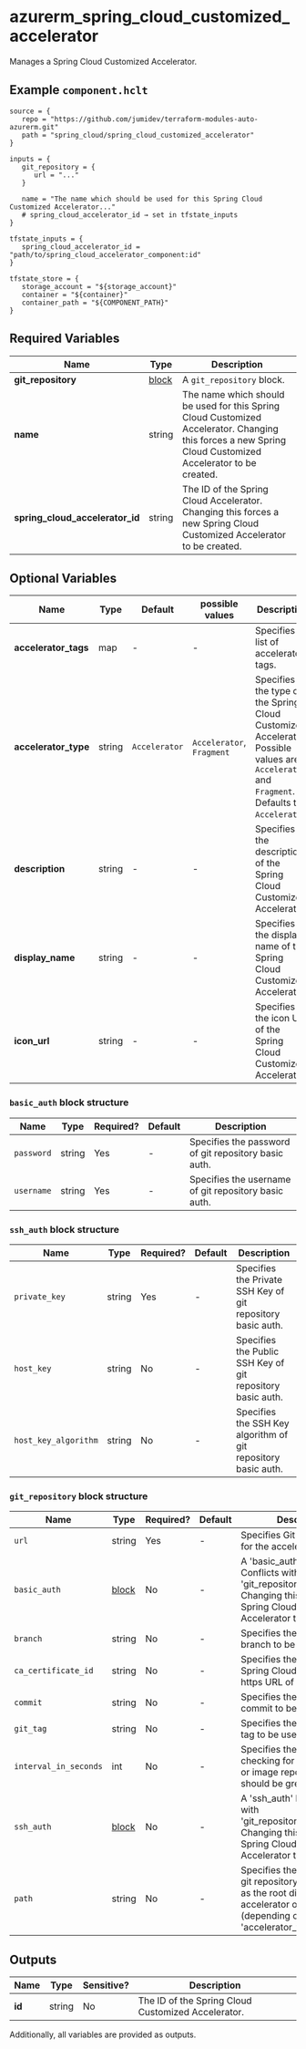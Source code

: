 # azurerm_spring_cloud_customized_accelerator

Manages a Spring Cloud Customized Accelerator.

## Example `component.hclt`

```hcl
source = {
   repo = "https://github.com/jumidev/terraform-modules-auto-azurerm.git"   
   path = "spring_cloud/spring_cloud_customized_accelerator"   
}

inputs = {
   git_repository = {
      url = "..."      
   }
   
   name = "The name which should be used for this Spring Cloud Customized Accelerator..."   
   # spring_cloud_accelerator_id → set in tfstate_inputs
}

tfstate_inputs = {
   spring_cloud_accelerator_id = "path/to/spring_cloud_accelerator_component:id"   
}

tfstate_store = {
   storage_account = "${storage_account}"   
   container = "${container}"   
   container_path = "${COMPONENT_PATH}"   
}

```

## Required Variables

| Name | Type |  Description |
| ---- | --------- |  ----------- |
| **git_repository** | [block](#git_repository-block-structure) |  A `git_repository` block. | 
| **name** | string |  The name which should be used for this Spring Cloud Customized Accelerator. Changing this forces a new Spring Cloud Customized Accelerator to be created. | 
| **spring_cloud_accelerator_id** | string |  The ID of the Spring Cloud Accelerator. Changing this forces a new Spring Cloud Customized Accelerator to be created. | 

## Optional Variables

| Name | Type |  Default  |  possible values |  Description |
| ---- | --------- |  ----------- | ----------- | ----------- |
| **accelerator_tags** | map |  -  |  -  |  Specifies a list of accelerator tags. | 
| **accelerator_type** | string |  `Accelerator`  |  `Accelerator`, `Fragment`  |  Specifies the type of the Spring Cloud Customized Accelerator. Possible values are `Accelerator` and `Fragment`. Defaults to `Accelerator`. | 
| **description** | string |  -  |  -  |  Specifies the description of the Spring Cloud Customized Accelerator. | 
| **display_name** | string |  -  |  -  |  Specifies the display name of the Spring Cloud Customized Accelerator.. | 
| **icon_url** | string |  -  |  -  |  Specifies the icon URL of the Spring Cloud Customized Accelerator.. | 

### `basic_auth` block structure

| Name | Type | Required? | Default | Description |
| ---- | ---- | --------- | ------- | ----------- |
| `password` | string | Yes | - | Specifies the password of git repository basic auth. |
| `username` | string | Yes | - | Specifies the username of git repository basic auth. |

### `ssh_auth` block structure

| Name | Type | Required? | Default | Description |
| ---- | ---- | --------- | ------- | ----------- |
| `private_key` | string | Yes | - | Specifies the Private SSH Key of git repository basic auth. |
| `host_key` | string | No | - | Specifies the Public SSH Key of git repository basic auth. |
| `host_key_algorithm` | string | No | - | Specifies the SSH Key algorithm of git repository basic auth. |

### `git_repository` block structure

| Name | Type | Required? | Default | Description |
| ---- | ---- | --------- | ------- | ----------- |
| `url` | string | Yes | - | Specifies Git repository URL for the accelerator. |
| `basic_auth` | [block](#basic_auth-block-structure) | No | - | A 'basic_auth' block. Conflicts with 'git_repository.0.ssh_auth'. Changing this forces a new Spring Cloud Customized Accelerator to be created. |
| `branch` | string | No | - | Specifies the Git repository branch to be used. |
| `ca_certificate_id` | string | No | - | Specifies the ID of the CA Spring Cloud Certificate for https URL of Git repository. |
| `commit` | string | No | - | Specifies the Git repository commit to be used. |
| `git_tag` | string | No | - | Specifies the Git repository tag to be used. |
| `interval_in_seconds` | int | No | - | Specifies the interval for checking for updates to Git or image repository. It should be greater than 10. |
| `ssh_auth` | [block](#ssh_auth-block-structure) | No | - | A 'ssh_auth' block. Conflicts with 'git_repository.0.basic_auth'. Changing this forces a new Spring Cloud Customized Accelerator to be created. |
| `path` | string | No | - | Specifies the path under the git repository to be treated as the root directory of the accelerator or the fragment (depending on 'accelerator_type'). |



## Outputs

| Name | Type | Sensitive? | Description |
| ---- | ---- | --------- | --------- |
| **id** | string | No  | The ID of the Spring Cloud Customized Accelerator. | 

Additionally, all variables are provided as outputs.
